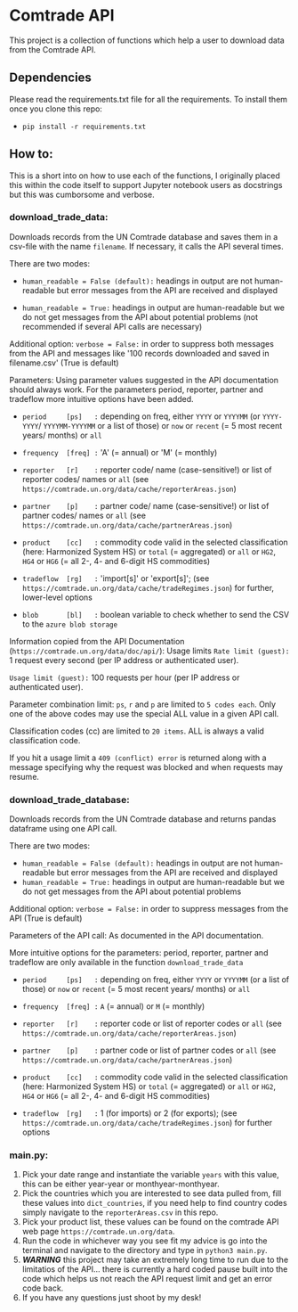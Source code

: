 # Comtrade API

This project is a collection of functions which help a user to download data from the Comtrade API. 

## Dependencies

Please read the requirements.txt file for all the requirements. To install them once you clone this repo:

- `pip install -r requirements.txt`

## How to:

This is a short into on how to use each of the functions, I originally placed this within the code itself to support Jupyter notebook users as docstrings but this was cumborsome and verbose.

### download_trade_data:

Downloads records from the UN Comtrade database and saves them in a csv-file with the name `filename`.
If necessary, it calls the API several times.

There are two modes:
- `human_readable = False (default):`
    headings in output are not human-readable but error messages from the API are received and displayed

- `human_readable = True:`
headings in output are human-readable but we do not get messages from the API about potential problems
(not recommended if several API calls are necessary)

Additional option:
`verbose = False:`
in order to suppress both messages from the API and messages like '100 records downloaded and saved in filename.csv'
(True is default)

Parameters:
Using parameter values suggested in the API documentation should always work.
For the parameters period, reporter, partner and tradeflow more intuitive options have been added.
- `period     [ps]   :` depending on freq, either `YYYY` or `YYYYMM` (or `YYYY-YYYY`/ `YYYYMM-YYYYMM` or a list of those)
or `now` or `recent` (= 5 most recent years/ months) or `all`

- `frequency  [freq] :` 'A' (= annual) or 'M' (= monthly)

- `reporter   [r]    :` reporter code/ name (case-sensitive!) or list of reporter codes/ names or `all`
(see `https://comtrade.un.org/data/cache/reporterAreas.json`)

- `partner    [p]    :` partner code/ name  (case-sensitive!) or list of partner codes/ names or `all`
(see `https://comtrade.un.org/data/cache/partnerAreas.json`)

- `product    [cc]   :` commodity code valid in the selected classification (here: Harmonized System HS) or `total`
(= aggregated) or `all` or `HG2`, `HG4` or `HG6` (= all 2-, 4- and 6-digit HS commodities)

- `tradeflow  [rg]   :` 'import[s]' or 'export[s]';
(see `https://comtrade.un.org/data/cache/tradeRegimes.json`) for further, lower-level options

- `blob       [bl]   :` boolean variable to check whether to send the CSV to the `azure blob storage`

Information copied from the API Documentation (`https://comtrade.un.org/data/doc/api/`):
Usage limits
`Rate limit (guest):` 1 request every second (per IP address or authenticated user).

`Usage limit (guest):` 100 requests per hour (per IP address or authenticated user).

Parameter combination limit: `ps`, `r` and `p` are limited to `5 codes each`.
Only one of the above codes may use the special ALL value in a given API call.

Classification codes (cc) are limited to `20 items`. ALL is always a valid classification code.

If you hit a usage limit a `409 (conflict) error` is returned
along with a message specifying why the request was blocked and when requests may resume.

### download_trade_database:

Downloads records from the UN Comtrade database and returns pandas dataframe using one API call.

There are two modes:
- `human_readable = False (default):` headings in output are not human-readable
    but error messages from the API are received and displayed
- `human_readable = True:` headings in output are human-readable
    but we do not get messages from the API about potential problems

Additional option:
    `verbose = False:` in order to suppress messages from the API (True is default)

Parameters of the API call:
As documented in the API documentation.

More intuitive options for the parameters:
period, reporter, partner and tradeflow are only available in the function `download_trade_data`

- `period     [ps]   :` depending on freq, either `YYYY` or `YYYYMM` (or a list of those) or `now` or `recent`
(= 5 most recent years/ months) or `all`

- `frequency  [freq] :` `A` (= annual) or `M` (= monthly)

- `reporter   [r]    :` reporter code or list of reporter codes or `all`
(see `https://comtrade.un.org/data/cache/reporterAreas.json`)

- `partner    [p]    :` partner code or list of partner codes or `all`
(see `https://comtrade.un.org/data/cache/partnerAreas.json`)

- `product    [cc]   :` commodity code valid in the selected classification
(here: Harmonized System HS) or `total` (= aggregated) or `all` or `HG2`, `HG4` or `HG6`
(= all 2-, 4- and 6-digit HS commodities)

- `tradeflow  [rg]   :` 1 (for imports) or 2 (for exports);
(see `https://comtrade.un.org/data/cache/tradeRegimes.json`) for further options

### main.py:

1. Pick your date range and instantiate the variable `years` with this value, this can be either year-year or monthyear-monthyear.
2. Pick the countries which you are interested to see data pulled from, fill these values into `dict_countries`, if you need help to find country codes simply navigate to the `reporterAreas.csv` in this repo.
3. Pick your product list, these values can be found on the comtrade API web page `https://comtrade.un.org/data`.
4. Run the code in whichever way you see fit my advice is go into the terminal and navigate to the directory and type in `python3 main.py`.
5. ***WARNING*** this project may take an extremely long time to run due to the limitatios of the API... there is currently a hard coded pause built into the code which helps us not reach the API request limit and get an error code back.
6. If you have any questions just shoot by my desk!
